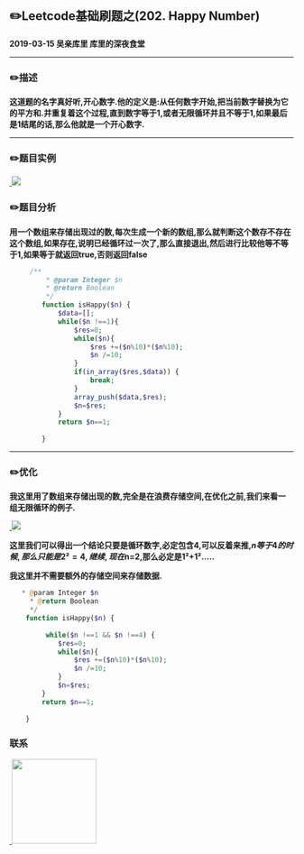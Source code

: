 ## :pencil2:Leetcode基础刷题之(202. Happy Number)
**2019-03-15 吴亲库里 库里的深夜食堂**
****
### :pencil2:描述
 **这道题的名字真好听,开心数字.他的定义是:从任何数字开始,把当前数字替换为它的平方和.并重复着这个过程,直到数字等于1,或者无限循环并且不等于1,如果最后是1结尾的话,那么他就是一个开心数字.**
****
### :pencil2:题目实例
<a href="https://github.com/wuqinqiang/">
​    <img src="https://github.com/wuqinqiang/Lettcode-php/blob/master/images/202.png">
</a> 

### :pencil2:题目分析
**用一个数组来存储出现过的数,每次生成一个新的数组,那么就判断这个数存不存在这个数组,如果存在,说明已经循环过一次了,那么直接退出,然后进行比较他等不等于1,如果等于就返回true,否则返回false**
```php
     /**
         * @param Integer $n
         * @return Boolean
         */
        function isHappy($n) {
            $data=[];
            while($n !==1){
                $res=0;
                while($n){
                    $res +=($n%10)*($n%10);
                    $n /=10;
                }
                if(in_array($res,$data)) {
                    break;
                }
                array_push($data,$res);
                $n=$res;
            }
            return $n==1;
           
        }
```
****

### :pencil2:优化
**我这里用了数组来存储出现的数,完全是在浪费存储空间,在优化之前,我们来看一组无限循环的例子.**

<a href="https://github.com/wuqinqiang/">
​    <img src="https://github.com/wuqinqiang/Lettcode-php/blob/master/images/202-1.png">
</a> 

**这里我们可以得出一个结论只要是循环数字,必定包含4,可以反着来推,$n等于4的时候,那么只能是2²=4,继续,现在$n=2,那么必定是1²+1².....**

**我这里并不需要额外的存储空间来存储数据.**
```php
   * @param Integer $n
     * @return Boolean
     */
    function isHappy($n) {
    
         while($n !==1 && $n !==4) {
            $res=0;
            while($n){
                $res +=($n%10)*($n%10);
                $n /=10;
            }
            $n=$res;
        }
        return $n==1;
       
    }
```

### 联系

<a href="https://github.com/wuqinqiang/">
​    <img src="https://github.com/wuqinqiang/Lettcode-php/blob/master/qrcode_for_gh_c194f9d4cdb1_430.jpg" width="150px" height="150px">
</a> 
   
    
    
    

